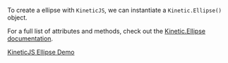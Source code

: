 
To create a ellipse with `KineticJS`, we can instantiate a `Kinetic.Ellipse()` object.

For a full list of attributes and methods, check out the [Kinetic.Ellipse documentation](http://lavrton.github.io/KineticJS/api/Kinetic.Ellipse.html).

<a class="jsbin-embed" href="http://jsbin.com/tewopi/1/embed?js,output">KineticJS Ellipse Demo</a><script src="http://static.jsbin.com/js/embed.js"></script>